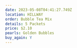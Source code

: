 ```yaml
---
date: 2023-05-08T04:41:27.749Z
location: HILLWAY
order: Bubble Tea Mix
details: 5 Packets
price: $2.10
pearls: Golden Bubbles
buy_again: Y
---
```

